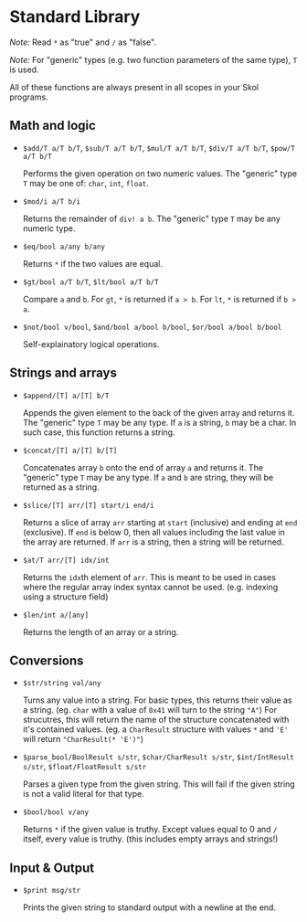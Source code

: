 # Standard Library

*Note:* Read `*` as "true" and `/` as "false".

*Note:* For "generic" types (e.g. two function parameters of the same type),
`T` is used.

All of these functions are always present in all scopes in your Skol programs.

## Math and logic

* `$add/T a/T b/T`, `$sub/T a/T b/T`, `$mul/T a/T b/T`, `$div/T a/T b/T`,
  `$pow/T a/T b/T`

  Performs the given operation on two numeric values. The "generic" type `T`
  may be one of: `char`, `int`, `float`.

* `$mod/i a/T b/i`

  Returns the remainder of `div! a b`. The "generic" type `T` may be any numeric
  type.

* `$eq/bool a/any b/any`

  Returns `*` if the two values are equal.

* `$gt/bool a/T b/T`, `$lt/bool a/T b/T`

  Compare `a` and `b`. For `gt`, `*` is returned if `a > b`. For `lt`, `*` is
  returned if `b > a`.

* `$not/bool v/bool`, `$and/bool a/bool b/bool`, `$or/bool a/bool b/bool`

  Self-explainatory logical operations.

## Strings and arrays

* `$append/[T] a/[T] b/T`

  Appends the given element to the back of the given array and returns it. The
  "generic" type `T` may be any type. If `a` is a string, `b` may be a char.
  In such case, this function returns a string.

* `$concat/[T] a/[T] b/[T]`

  Concatenates array `b` onto the end of array `a` and returns it. The "generic"
  type `T` may be any type. If `a` and `b` are string, they will be returned as
  a string.

* `$slice/[T] arr/[T] start/i end/i`

  Returns a slice of array `arr` starting at `start` (inclusive) and ending at
  `end` (exclusive). If `end` is below 0, then all values including the last
  value in the array are returned. If `arr` is a string, then a string will be
  returned.

* `$at/T arr/[T] idx/int`

  Returns the `idx`th element of `arr`. This is meant to be used in cases where
  the regular array index syntax cannot be used. (e.g. indexing using a
  structure field)

* `$len/int a/[any]`

  Returns the length of an array or a string.

## Conversions

* `$str/string val/any`

  Turns any value into a string. For basic types, this returns their value as
  a string. (eg. `char` with a value of `0x41` will turn to the string `"A"`)
  For strucutres, this will return the name of the structure concatenated with
  it's contained values. (eg. a `CharResult` structure with values `*` and
  `'E'` will return `"CharResult(* 'E')"`)

* `$parse_bool/BoolResult s/str`, `$char/CharResult s/str`,
  `$int/IntResult s/str`, `$float/FloatResult s/str`

  Parses a given type from the given string. This will fail if the given string
  is not a valid literal for that type.

* `$bool/bool v/any`

  Returns `*` if the given value is truthy. Except values equal to 0 and `/`
  itself, every value is truthy. (this includes empty arrays and strings!)

## Input & Output

* `$print msg/str`

  Prints the given string to standard output with a newline at the end.
